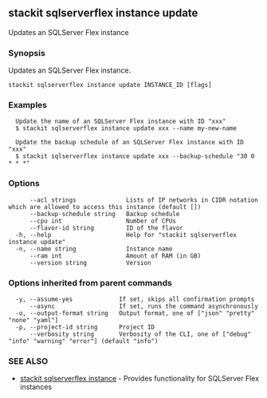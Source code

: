 ## stackit sqlserverflex instance update

Updates an SQLServer Flex instance

### Synopsis

Updates an SQLServer Flex instance.

```
stackit sqlserverflex instance update INSTANCE_ID [flags]
```

### Examples

```
  Update the name of an SQLServer Flex instance with ID "xxx"
  $ stackit sqlserverflex instance update xxx --name my-new-name

  Update the backup schedule of an SQLServer Flex instance with ID "xxx"
  $ stackit sqlserverflex instance update xxx --backup-schedule "30 0 * * *"
```

### Options

```
      --acl strings              Lists of IP networks in CIDR notation which are allowed to access this instance (default [])
      --backup-schedule string   Backup schedule
      --cpu int                  Number of CPUs
      --flavor-id string         ID of the flavor
  -h, --help                     Help for "stackit sqlserverflex instance update"
  -n, --name string              Instance name
      --ram int                  Amount of RAM (in GB)
      --version string           Version
```

### Options inherited from parent commands

```
  -y, --assume-yes             If set, skips all confirmation prompts
      --async                  If set, runs the command asynchronously
  -o, --output-format string   Output format, one of ["json" "pretty" "none" "yaml"]
  -p, --project-id string      Project ID
      --verbosity string       Verbosity of the CLI, one of ["debug" "info" "warning" "error"] (default "info")
```

### SEE ALSO

* [stackit sqlserverflex instance](./stackit_sqlserverflex_instance.md)	 - Provides functionality for SQLServer Flex instances

